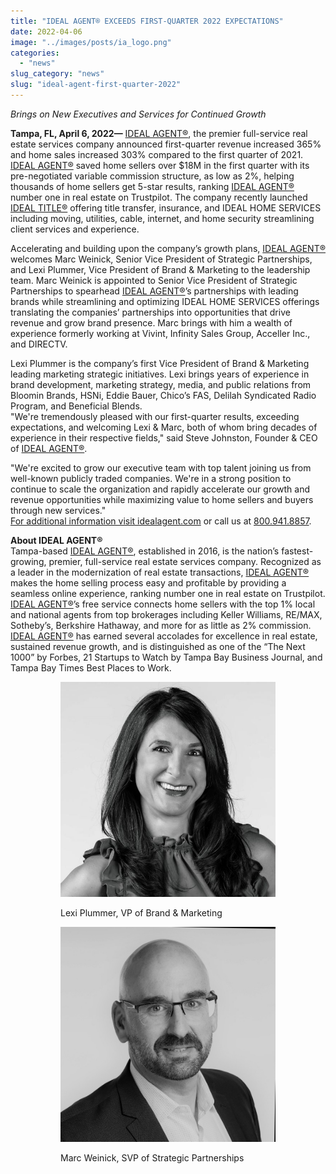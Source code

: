 ```yaml
---
title: "IDEAL AGENT® EXCEEDS FIRST-QUARTER 2022 EXPECTATIONS"
date: 2022-04-06
image: "../images/posts/ia_logo.png"
categories:
  - "news"
slug_category: "news"
slug: "ideal-agent-first-quarter-2022"
---
```


_Brings on New Executives and Services for Continued Growth_

**Tampa, FL, April 6, 2022—** [IDEAL AGENT®](http://idealagent.com/?source=pr), the premier full-service real estate services company announced first-quarter revenue increased 365% and home sales increased 303% compared to the first quarter of 2021. [IDEAL AGENT®](http://idealagent.com/?source=pr) saved home sellers over $18M in the first quarter with its pre-negotiated variable commission structure, as low as 2%, helping thousands of home sellers get 5-star results, ranking [IDEAL AGENT®](http://idealagent.com/?source=pr) number one in real estate on Trustpilot. The company recently launched [IDEAL TITLE®](http://idealagent.com/?source=pr) offering title transfer, insurance, and IDEAL HOME SERVICES including moving, utilities, cable, internet, and home security streamlining client services and experience.   
  
Accelerating and building upon the company’s growth plans, [IDEAL AGENT®](http://idealagent.com/?source=pr) welcomes Marc Weinick, Senior Vice President of Strategic Partnerships, and Lexi Plummer, Vice President of Brand & Marketing to the leadership team. Marc Weinick is appointed to Senior Vice President of Strategic Partnerships to spearhead [IDEAL AGENT®](http://idealagent.com/?source=pr)’s partnerships with leading brands while streamlining and optimizing IDEAL HOME SERVICES offerings translating the companies’ partnerships into opportunities that drive revenue and grow brand presence. Marc brings with him a wealth of experience formerly working at Vivint, Infinity Sales Group, Acceller Inc., and DIRECTV.    
  
Lexi Plummer is the company’s first Vice President of Brand & Marketing leading marketing strategic initiatives. Lexi brings years of experience in brand development, marketing strategy, media, and public relations from Bloomin Brands, HSNi, Eddie Bauer, Chico’s FAS, Delilah Syndicated Radio Program, and Beneficial Blends.   
"We're tremendously pleased with our first-quarter results, exceeding expectations, and welcoming Lexi & Marc, both of whom bring decades of experience in their respective fields," said Steve Johnston, Founder & CEO of [IDEAL AGENT®](http://idealagent.com/?source=pr).  
  
"We're excited to grow our executive team with top talent joining us from well-known publicly traded companies. We're in a strong position to continue to scale the organization and rapidly accelerate our growth and revenue opportunities while maximizing value to home sellers and buyers through new services."  
[For additional information visit idealagent.com](http://idealagent.com/?source=pr) or call us at [800.941.8857](tel:8009418857).  
  
**About IDEAL AGENT®**  
Tampa-based [IDEAL AGENT®](http://idealagent.com/?source=pr), established in 2016, is the nation’s fastest-growing, premier, full-service real estate services company. Recognized as a leader in the modernization of real estate transactions, [IDEAL AGENT®](http://idealagent.com/?source=pr) makes the home selling process easy and profitable by providing a seamless online experience, ranking number one in real estate on Trustpilot. [IDEAL AGENT®](http://idealagent.com/?source=pr)’s free service connects home sellers with the top 1% local and national agents from top brokerages including Keller Williams, RE/MAX, Sotheby’s, Berkshire Hathaway, and more for as little as 2% commission. [IDEAL AGENT®](http://idealagent.com/?source=pr) has earned several accolades for excellence in real estate, sustained revenue growth, and is distinguished as one of the “The Next 1000” by Forbes, 21 Startups to Watch by Tampa Bay Business Journal, and Tampa Bay Times Best Places to Work.  

<figure>

<figure>

![](../images/posts/new.lphs1_.jpg)

<figcaption>

Lexi Plummer, VP of Brand & Marketing

</figcaption>

</figure>

<figure>

![](../images/posts/hs2.jpg)

<figcaption>

Marc Weinick, SVP of Strategic Partnerships

</figcaption>

</figure>

</figure>

###
